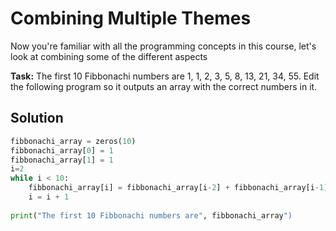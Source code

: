 # Combining Multiple Themes

Now you're familiar with all the programming concepts in this course, let's look at combining some of the different aspects

**Task:** The first 10 Fibbonachi numbers are 1, 1, 2, 3, 5, 8, 13, 21, 34, 55. Edit the following program so it outputs an array with the correct numbers in it.

## Solution
```python
fibbonachi_array = zeros(10)
fibbonachi_array[0] = 1
fibbonachi_array[1] = 1
i=2
while i < 10:
    fibbonachi_array[i] = fibbonachi_array[i-2] + fibbonachi_array[i-1]
    i = i + 1
    
print("The first 10 Fibbonachi numbers are", fibbonachi_array")
```
